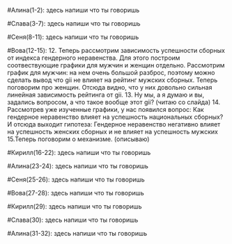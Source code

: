 #Алина(1-2):
здесь напиши что ты говоришь

#Слава(3-7):
здесь напиши что ты говоришь

#Сеня(8-11):
здесь напиши что ты говоришь

#Вова(12-15):
12. Теперь рассмотрим зависимость успешности сборных от индекса гендерного неравенства. Для этого построим соотвествующие графики для мужчин и женщин отдельно. Рассмотрим график для мужчин: на нем очень большой разброс, поэтому можно сделать вывод что gii не влияет на рейтинг мужских сборных. Теперь поговорим про женщин. Отсюда видно, что у них довольно сильная линейная зависимость рейтинга от gii. 
13. Ну мы, а я думаю и вы, задались вопросом, а что такое вообще этот gii? (читаю со слайда)
14. Рассмотрев уже изученные графики, у нас появился вопрос: Как гендерное неравенство влияет на успешность национальных сборных? И отсюда выходит гипотеза: Гендерное неравенство негативно влияет на успешность женских сборных и не влияет на успешность мужских
15.Теперь поговорим о механизме. (описываю)

#Кирилл(16-22):
здесь напиши что ты говоришь

#Алина(23-24):
здесь напиши что ты говоришь

#Сеня(25-26):
здесь напиши что ты говоришь

#Вова(27-28):
здесь напиши что ты говоришь

#Кирилл(29):
здесь напиши что ты говоришь

#Слава(30):
здесь напиши что ты говоришь

#Алина(31-32):
здесь напиши что ты говоришь